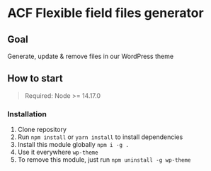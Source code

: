 # ACF Flexible field files generator

## Goal

Generate, update & remove files in our WordPress theme

## How to start

> Required: Node >= 14.17.0

### Installation

1. Clone repository
2. Run `npm install` or `yarn install` to install dependencies
3. Install this module globally `npm i -g .`
4. Use it everywhere `wp-theme`
5. To remove this module, just run `npm uninstall -g wp-theme`
